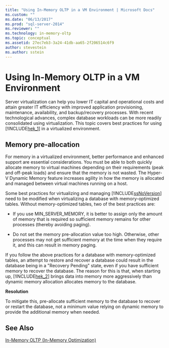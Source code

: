 ```yaml
---
title: "Using In-Memory OLTP in a VM Environment | Microsoft Docs"
ms.custom: ""
ms.date: "06/13/2017"
ms.prod: "sql-server-2014"
ms.reviewer: ""
ms.technology: in-memory-oltp
ms.topic: conceptual
ms.assetid: 27ec7eb3-3a24-41db-aa65-2f206514c6f9
author: stevestein
ms.author: sstein
---
```

# Using In-Memory OLTP in a VM Environment
  Server virtualization can help you lower IT capital and operational costs and attain greater IT efficiency with improved application provisioning, maintenance, availability, and backup/recovery processes. With recent technological advances, complex database workloads can be more readily consolidated using virtualization. This topic covers best practices for using [!INCLUDE[hek_1](../includes/hek-1-md.md)] in a virtualized environment.  
  
##  <a name="bkmk_memoryPreAllocation"></a> Memory pre-allocation  
 For memory in a virtualized environment, better performance and enhanced support are essential considerations. You must be able to both quickly allocate memory to virtual machines depending on their requirements (peak and off-peak loads) and ensure that the memory is not wasted. The Hyper-V Dynamic Memory feature increases agility in how the memory is allocated and managed between virtual machines running on a host.  
  
 Some best practices for virtualizing and managing [!INCLUDE[ssNoVersion](../includes/ssnoversion-md.md)] need to be modified when virtualizing a database with memory-optimized tables. Without memory-optimized tables, two of the best practices are:  
  
-   If you use MIN_SERVER_MEMORY, it is better to assign only the amount of memory that is required so sufficient memory remains for other processes (thereby avoiding paging).  
  
-   Do not set the memory pre-allocation value too high. Otherwise, other processes may not get sufficient memory at the time when they require it, and this can result in memory paging.  
  
 If you follow the above practices for a database with memory-optimized tables, an attempt to restore and recover a database could result in the database being in a "Recovery Pending" state, even if you have sufficient memory to recover the database. The reason for this is that, when starting up, [!INCLUDE[hek_2](../includes/hek-2-md.md)] brings data into memory more aggressively than dynamic memory allocation allocates memory to the database.  
  
 **Resolution**  
  
 To mitigate this, pre-allocate sufficient memory to the database to recover or restart the database, not a minimum value relying on dynamic memory to provide the additional memory when needed.  
  
## See Also  
 [In-Memory OLTP &#40;In-Memory Optimization&#41;](../relational-databases/in-memory-oltp/in-memory-oltp-in-memory-optimization.md)  
  
  
